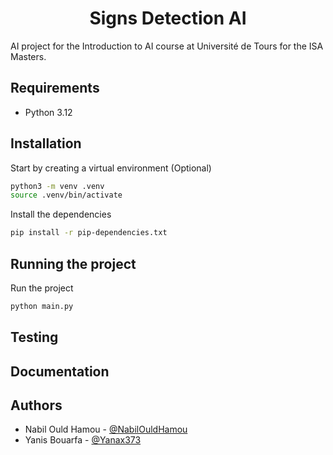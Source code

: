 <h1 align="center">Signs Detection AI</h1>

AI project for the Introduction to AI course at Université de Tours for the ISA Masters.

## Requirements

- Python 3.12

## Installation

Start by creating a virtual environment (Optional)
```bash
python3 -m venv .venv
source .venv/bin/activate
```

Install the dependencies
```bash
pip install -r pip-dependencies.txt
```
## Running the project

Run the project
```bash
python main.py
```

## Testing

## Documentation

## Authors
- Nabil Ould Hamou -  [@NabilOuldHamou](https://github.com/NabilOuldHamou)
- Yanis Bouarfa - [@Yanax373](https://github.com/Yanax373)